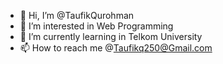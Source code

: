 - 👋 Hi, I’m @TaufikQurohman
- 👀 I’m interested in Web Programming
- 🌱 I’m currently learning in Telkom University
- 📫 How to reach me @Taufikq250@Gmail.com

<!---
TaufikQurohman/TaufikQurohman is a ✨ special ✨ repository because its `README.md` (this file) appears on your GitHub profile.
You can click the Preview link to take a look at your changes.
--->
